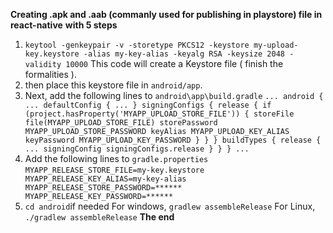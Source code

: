 **Creating .apk and .aab (commanly used for publishing in playstore) file in react-native**  **with 5 steps**

 1. `keytool -genkeypair -v -storetype PKCS12 -keystore my-upload-key.keystore -alias my-key-alias -keyalg RSA -keysize 2048 -validity 10000` This code will create a Keystore file ( finish the formalities  ).
 2. then place this keystore file in `android/app`.
 3. Next, add the following lines to `android\app\build.gradle` 
`...
android {
    ...
    defaultConfig { ... }
    signingConfigs {
        release {
            if (project.hasProperty('MYAPP_UPLOAD_STORE_FILE')) {
                storeFile file(MYAPP_UPLOAD_STORE_FILE)
                storePassword MYAPP_UPLOAD_STORE_PASSWORD
                keyAlias MYAPP_UPLOAD_KEY_ALIAS
                keyPassword MYAPP_UPLOAD_KEY_PASSWORD
            }
        }
    }
    buildTypes {
        release {
            ...
            signingConfig signingConfigs.release
        }
    }
}
...`
 4. Add the following lines to `gradle.properties`
`MYAPP_RELEASE_STORE_FILE=my-key.keystore  
MYAPP_RELEASE_KEY_ALIAS=my-key-alias  
MYAPP_RELEASE_STORE_PASSWORD=******  
MYAPP_RELEASE_KEY_PASSWORD=******`
5. `cd android`if needed 
For windows,  `gradlew assembleRelease`
For Linux,  `./gradlew assembleRelease`
**The end**